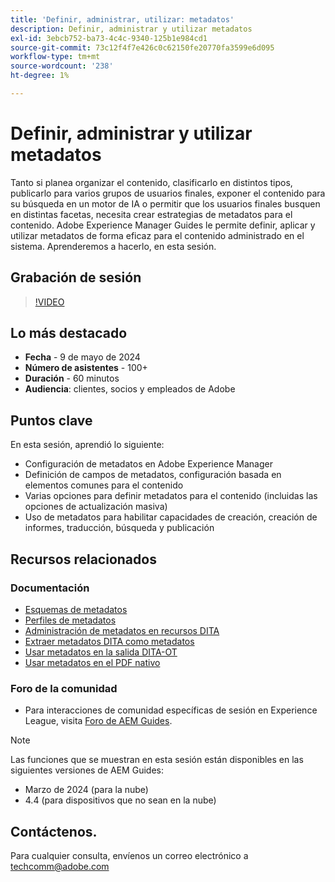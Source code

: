 ```yaml
---
title: 'Definir, administrar, utilizar: metadatos'
description: Definir, administrar y utilizar metadatos
exl-id: 3ebcb752-ba73-4c4c-9340-125b1e984cd1
source-git-commit: 73c12f4f7e426c0c62150fe20770fa3599e6d095
workflow-type: tm+mt
source-wordcount: '238'
ht-degree: 1%

---
```


# Definir, administrar y utilizar metadatos

Tanto si planea organizar el contenido, clasificarlo en distintos tipos, publicarlo para varios grupos de usuarios finales, exponer el contenido para su búsqueda en un motor de IA o permitir que los usuarios finales busquen en distintas facetas, necesita crear estrategias de metadatos para el contenido.
Adobe Experience Manager Guides le permite definir, aplicar y utilizar metadatos de forma eficaz para el contenido administrado en el sistema. Aprenderemos a hacerlo, en esta sesión.


## Grabación de sesión

>[!VIDEO](https://video.tv.adobe.com/v/3429088/asset-metadata-guides-metadata-aem-guides?quality=12&learn=on)


## Lo más destacado

- **Fecha** - 9 de mayo de 2024
- **Número de asistentes** - 100+
- **Duración** - 60 minutos
- **Audiencia**: clientes, socios y empleados de Adobe

## Puntos clave

En esta sesión, aprendió lo siguiente:
- Configuración de metadatos en Adobe Experience Manager
- Definición de campos de metadatos, configuración basada en elementos comunes para el contenido
- Varias opciones para definir metadatos para el contenido (incluidas las opciones de actualización masiva)
- Uso de metadatos para habilitar capacidades de creación, creación de informes, traducción, búsqueda y publicación


## Recursos relacionados

### Documentación

- [Esquemas de metadatos](https://experienceleague.adobe.com/es/docs/experience-manager-cloud-service/content/assets/manage/metadata-schemas)
- [Perfiles de metadatos](https://experienceleague.adobe.com/es/docs/experience-manager-cloud-service/content/assets/manage/metadata-profiles)
- [Administración de metadatos en recursos DITA](https://experienceleague.adobe.com/es/docs/experience-manager-guides/using/knowledge-base/kb-articles/authoring/reports/manage-metadata)
- [Extraer metadatos DITA como metadatos](https://experienceleague.adobe.com/es/docs/experience-manager-guides/using/install-guide/cs-ig/aem-asset-search-cs/conf-dita-search#id192SF0G10YK)
- [Usar metadatos en la salida DITA-OT](https://experienceleague.adobe.com/es/docs/experience-manager-guides/using/install-guide/on-prem-ig/output-gen-config/conf-output-generation#id191LF0U0TY4)
- [Usar metadatos en el PDF nativo](https://experienceleague.adobe.com/es/docs/experience-manager-guides/using/user-guide/output-gen/web-editor/native-pdf-web-editor#native-pdf-publishing)


### Foro de la comunidad

- Para interacciones de comunidad específicas de sesión en Experience League, visita [Foro de AEM Guides](https://experienceleaguecommunities.adobe.com/t5/experience-manager-guides/bd-p/xml-documentation-discussions?profile.language=es).


>[!NOTE]
>
> Las funciones que se muestran en esta sesión están disponibles en las siguientes versiones de AEM Guides:
> - Marzo de 2024 (para la nube)
> - 4.4 (para dispositivos que no sean en la nube)



## Contáctenos.

Para cualquier consulta, envíenos un correo electrónico a <techcomm@adobe.com>
